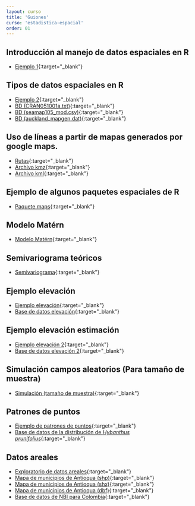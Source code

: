 ```yaml
---
layout: curso
title: 'Guiones'
curso: 'estadistica-espacial'
order: 01
---
```


## Introducción al manejo de datos espaciales en R

- [Ejemplo 1](/estadistica-espacial/guiones/intro_espacial.html){:target="_blank"}


## Tipos de datos espaciales en R

- [Ejemplo 2](/estadistica-espacial/guiones/tiposDatosEspacialesenR.html){:target="_blank"}
- [BD (CRAN051001a.txt)](/estadistica-espacial/guiones/CRAN051001a.txt){:target="_blank"}
- [BD (seamap105_mod.csv)](/estadistica-espacial/guiones/seamap105_mod.csv){:target="_blank"}
- [BD (auckland_mapgen.dat)](/estadistica-espacial/guiones/auckland_mapgen.dat){:target="_blank"}

## Uso de líneas a partir de mapas generados por google maps.

- [Rutas](/estadistica-espacial/guiones/rutas.html){:target="_blank"}
- [Archivo kmz](/estadistica-espacial/guiones/Rutas.kmz){:target="_blank"}
- [Archivo kml](/estadistica-espacial/guiones/Rutas.kml){:target="_blank"}

## Ejemplo de algunos paquetes espaciales de R

- [Paquete maps](/estadistica-espacial/guiones/paquete_maps.html){:target="_blank"}

## Modelo Matérn

- [Modelo Matérn](/estadistica-espacial/guiones/modeloMatérn.html){:target="_blank"}

## Semivariograma teóricos

- [Semivariograma](/estadistica-espacial/guiones/semivariograma.html){:target="_blank"}

## Ejemplo elevación

- [Ejemplo elevación](/estadistica-espacial/guiones/elevacion.html){:target="_blank"}
- [Base de datos elevación](/estadistica-espacial/guiones/elevation2.txt){:target="_blank"}

## Ejemplo elevación estimación
- [Ejemplo elevación 2](/estadistica-espacial/guiones/elevacion2.html){:target="_blank"}
- [Base de datos elevación 2](/estadistica-espacial/guiones/elevacion.txt){:target="_blank"}

## Simulación campos aleatorios (Para tamaño de muestra)
- [Simulación (tamaǹo de muestra)](/estadistica-espacial/guiones/simulacionCamposAleatorios.html){:target="_blank"}

## Patrones de puntos
- [Ejemplo de patrones de puntos](/estadistica-espacial/guiones/patrones_de_puntos.html){:target="_blank"}
- [Base de datos de la distribución de *Hybanthus prunifolius*](/estadistica-espacial/guiones/Hp.csv){:target="_blank"}

## Datos areales
- [Exploratorio de datos areales](/estadistica-espacial/guiones/datosAreales2.html){:target="_blank"}
- [Mapa de municipios de Antioqua (shp)](/estadistica-espacial/guiones/muniantioq.shp){:target="_blank"}
- [Mapa de municipios de Antioqua (shx)](/estadistica-espacial/guiones/muniantioq.shx){:target="_blank"}
- [Mapa de municipios de Antioqua (dbf)](/estadistica-espacial/guiones/muniantioq.dbf){:target="_blank"}
- [Base de datos de NBI para Colombia](/estadistica-espacial/guiones/NBI.csv){:target="_blank"}

